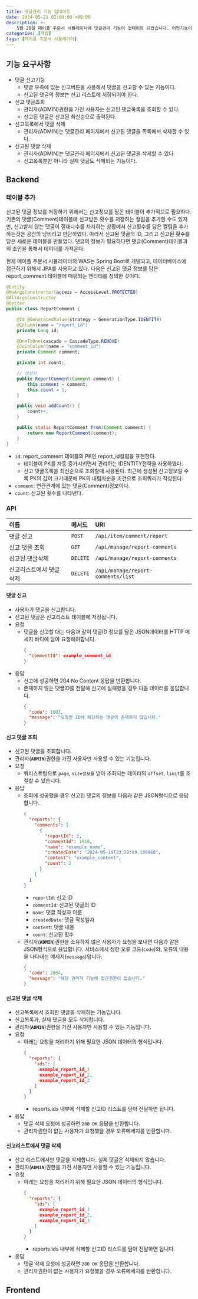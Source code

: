 ```yaml
---
title: 댓글관리 기능 업데이트
date: 2024-05-21 02:00:00 +09:00
description: >-
    5월 20일 메이플 주문서 시뮬레이터에 댓글관리 기능이 업데이트 되었습니다. 어떤기능이 추가되었고, 개발과정에서 어떤 고민이 있었는지 기술합니다.
categories: [개발]
tags: [메이플 주문서 시뮬레이터]
---
```


## 기능 요구사항
- 댓글 신고기능
  - 댓글 우측에 있는 신고버튼을 사용해서 댓글을 신고할 수 있는 기능이다.
  - 신고된 댓글의 정보는 신고 리스트에 저장되어야 한다.
- 신고 댓글조회
  - 관리자(ADMIN)권한을 가진 사용자는 신고된 댓글목록을 조회할 수 있다.
  - 신고된 댓글은 신고된 최신순으로 출력된다.
- 신고목록에서 댓글 삭제
  - 관리자(ADMIN)는 댓글관리 페이지에서 신고된 댓글을 목록에서 삭제할 수 있다.
- 신고된 댓글 삭제
  - 관리자(ADMIN)는 댓글관리 페이지에서 신고된 댓글을 삭제할 수 있다.
  - 신고목록뿐만 아니라 실제 댓글도 삭제되는 기능이다.

## Backend
### 테이블 추가
신고된 댓글 정보를 저장하기 위해서는 신고정보를 담은 테이블이 추가적으로 필요하다.
기존의 댓글(Comment)테이블에 신고받은 횟수를 저장하는 컬럼을 추가할 수도 있지만, 신고받지 않는 댓글이 절대다수를 차지하는 상황에서
신고횟수를 담은 컬럼을 추가하는것은 공간의 낭비라고 판단하였다. 따라서 신고된 댓글의 ID, 그리고 신고된 횟수를 담은 새로운 테이블을 만들었다. 
댓글의 정보가 필요하다면 댓글(Comment)테이블과의 조인을 통해서 데이터를 가져온다.

현재 메이플 주문서 시뮬레이터의 WAS는 Spring Boot로 개발되고, 데이터베이스에 접근하기 위해서 JPA를 사용하고 있다. 다음은 신고된 댓글 정보를 담은 
report_comment 테이블에 매핑되는 엔티티를 정의한 것이다.
```java
@Entity
@NoArgsConstructor(access = AccessLevel.PROTECTED)
@AllArgsConstructor
@Getter
public class ReportComment {

    @Id @GeneratedValue(strategy = GenerationType.IDENTITY)
    @Column(name = "report_id")
    private Long id;

    @OneToOne(cascade = CascadeType.REMOVE)
    @JoinColumn(name = "comment_id")
    private Comment comment;

    private int count;

    // 생성자
    public ReportComment(Comment comment) {
        this.comment = comment;
        this.count = 1;
    }

    public void addCount() {
        count++;
    }

    public static ReportComment from(Comment comment) {
        return new ReportComment(comment);
    }
}
```

- `id`: report_comment 테이블의 PK인 report_id컬럼을 표현한다.
  - 테이블이 PK를 자동 증가시키면서 관리하는 IDENTITY전략을 사용하였다.
  - 신고 댓글목록을 최신순으로 조회할때 사용된다. 최근에 생성된 신고정보일 수록 PK의 값이 크기때문에 PK의 내림차순을 조건으로 조회쿼리가 작성된다.
- `comment`: 연관관계에 있는 댓글(Comment)정보이다.
- `count`: 신고된 횟수를 나타낸다.

### API

| 이름               |메서드|URI|
| :------------------ | :------ |:-----------------------------------|
| 댓글 신고            | `POST`   | `/api/item/comment/report`         |
| 신고 댓글 조회        | `GET`     | `/api/manage/report-comments`     |
| 신고된 댓글삭제        | `DELETE` | `/api/manage/report-comments`      |
| 신고리스트에서 댓글 삭제 | `DELETE` | `/api/manage/report-comments/list` |

#### 댓글 신고
- 사용자가 댓글을 신고합니다.
- 신고된 댓글은 신고리스트 테이블에 저장됩니다.
- 요청
  - 댓글을 신고할 대는 다음과 같이 댓글ID 정보를 담은 JSON데이터를 HTTP 메세지 바디에 담아 요청해야합니다.
    ```json
    {
      "commentId": example_comment_id
    }
    ```
- 응답
  - 신고에 성공하면 204 No Content 응답을 반환합니다.
  - 존재하지 않는 댓글ID를 전달해 신고에 실패했을 경우 다음 데이터를 응답합니다.
    ```json
    {
      "code": 1003,
      "message": "요청한 ID에 해당하는 댓글이 존재하지 않습니다."
    }
    ```

#### 신고 댓글 조회
- 신고된 댓글을 조회합니다.
- 관리자(**`ADMIN`**)권한을 가진 사용자만 사용할 수 있는 기능입니다.
- 요청
  - 쿼리스트링으로 `page`, `size정보를` 받아 조회되는 데이터의 `offset`, `limit`를 조절할 수 있습니다.
- 응답
  - 조회에 성공했을 경우 신고된 댓글의 정보를 다음과 같은 JSON형식으로 응답합니다.
    ```json
    {
      "reports": {
        "comments": [
          {
            "reportId": 2,
            "commentId": 1918,
            "name": "example_name",
            "createdDate": "2024-05-19T23:28:09.139968",
            "content": "example_content",
            "count": 2
          }
        ]
      }
    }
    ```
    - `reportId`: 신고 ID
    - `commentId`: 신고된 댓글의 ID
    - `name`: 댓글 작성자 이름
    - `createdDate`: 댓글 작성일자
    - `content`: 댓글 내용
    - `count`: 신고된 횟수
  - 관리자(**`ADMIN`**)권한을 소유하지 않은 사용자가 요청을 보내면 다음과 같은 JSON형식으로 응답합니다. 서비스에서 정한 오류 코드(`code`)와, 오류의 내용을 나타내는 메세지(`message`)입니다.
    ```json
    {
      "code": 2004,
      "message": "해당 관리자 기능에 접근권한이 없습니다."
    }
    ```

#### 신고된 댓글 삭제
- 신고목록에서 조회한 댓글을 삭제하는 기능입니다.
- 신고목록과, 실제 댓글을 모두 삭제합니다.
- 관리자(**`ADMIN`**)권한을 가진 사용자만 사용할 수 있는 기능입니다.
- 요청
  - 아래는 요청을 처리하기 위해 필요한 JSON 데이터의 형식입니다.
    ```json
    {
      "reports": {
        "ids": [
          example_report_id_1
          example_report_id_2,	
          example_report_id_3		
        ]
      }
    }
    ```
    - reports.ids 내부에 삭제할 신고ID 리스트를 담아 전달하면 됩니다.
- 응답
  - 댓글 삭제 요청에 성공하면 `200 OK` 응답을 반환합니다.
  - 관리자권한이 없는 사용자가 요청했을 경우 오류메세지를 반환합니다.


#### 신고리스트에서 댓글 삭제
- 신고 리스트에서만 댓글을 삭제합니다. 실제 댓글은 삭제되지 않습니다.
- 관리자(**`ADMIN`**)권한을 가진 사용자만 사용할 수 있는 기능입니다.
- 요청
  - 아래는 요청을 처리하기 위해 필요한 JSON 데이터의 형식입니다.
    ```json
    {
      "reports": {
        "ids": [
          example_report_id_1
          example_report_id_2,	
          example_report_id_3		
        ]
      }
    }
    ```
    - reports.ids 내부에 삭제할 신고ID 리스트를 담아 전달하면 됩니다.
- 응답
  - 댓글 삭제 요청에 성공하면 `200 OK` 응답을 반환합니다.
  - 관리자권한이 없는 사용자가 요청했을 경우 오류메세지를 반환합니다.


## Frontend
